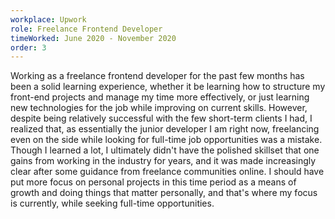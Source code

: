 ```yaml
---
workplace: Upwork
role: Freelance Frontend Developer
timeWorked: June 2020 - November 2020
order: 3
---
```


Working as a freelance frontend developer for the past few months has been a solid learning experience, whether it be learning how to structure my front-end projects and manage my time more effectively, or just learning new technologies for the job while improving on current skills. However, despite being relatively successful with the few short-term clients I had, I realized that, as essentially the junior developer I am right now, freelancing even on the side while looking for full-time job opportunities was a mistake. Though I learned a lot, I ultimately didn't have the polished skillset that one gains from working in the industry for years, and it was made increasingly clear after some guidance from freelance communities online. I should have put
more focus on personal projects in this time period as a means of growth and doing things that matter personally, and that's where my focus is currently, while seeking full-time opportunities.